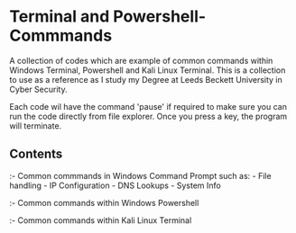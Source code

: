 # Terminal and Powershell-Commmands
A collection of codes which are example of common commands within Windows Terminal, Powershell and Kali Linux Terminal. This is a collection to use as a reference as I study my Degree at Leeds Beckett University in Cyber Security.

Each code wil have the command 'pause' if required to make sure you can run the code directly from file explorer. Once you press a key, the program will terminate.

## Contents
 :- Common commmands in Windows Command Prompt such as:
        - File handling
        - IP Configuration
        - DNS Lookups
        - System Info

:- Common commands within Windows Powershell

:- Common commands within Kali Linux Terminal

